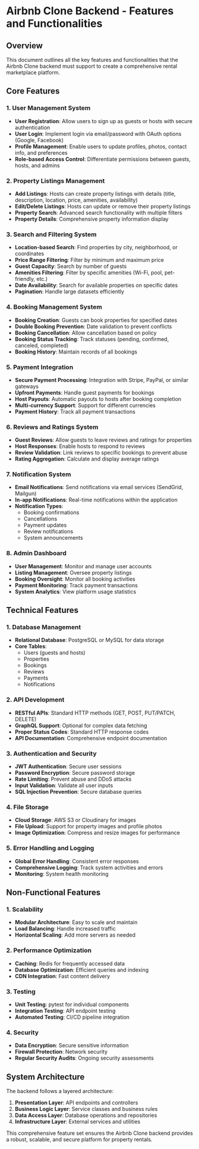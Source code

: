# Airbnb Clone Backend - Features and Functionalities

## Overview
This document outlines all the key features and functionalities that the Airbnb Clone backend must support to create a comprehensive rental marketplace platform.

## Core Features

### 1. User Management System
- **User Registration**: Allow users to sign up as guests or hosts with secure authentication
- **User Login**: Implement login via email/password with OAuth options (Google, Facebook)
- **Profile Management**: Enable users to update profiles, photos, contact info, and preferences
- **Role-based Access Control**: Differentiate permissions between guests, hosts, and admins

### 2. Property Listings Management
- **Add Listings**: Hosts can create property listings with details (title, description, location, price, amenities, availability)
- **Edit/Delete Listings**: Hosts can update or remove their property listings
- **Property Search**: Advanced search functionality with multiple filters
- **Property Details**: Comprehensive property information display

### 3. Search and Filtering System
- **Location-based Search**: Find properties by city, neighborhood, or coordinates
- **Price Range Filtering**: Filter by minimum and maximum price
- **Guest Capacity**: Search by number of guests
- **Amenities Filtering**: Filter by specific amenities (Wi-Fi, pool, pet-friendly, etc.)
- **Date Availability**: Search for available properties on specific dates
- **Pagination**: Handle large datasets efficiently

### 4. Booking Management System
- **Booking Creation**: Guests can book properties for specified dates
- **Double Booking Prevention**: Date validation to prevent conflicts
- **Booking Cancellation**: Allow cancellation based on policy
- **Booking Status Tracking**: Track statuses (pending, confirmed, canceled, completed)
- **Booking History**: Maintain records of all bookings

### 5. Payment Integration
- **Secure Payment Processing**: Integration with Stripe, PayPal, or similar gateways
- **Upfront Payments**: Handle guest payments for bookings
- **Host Payouts**: Automatic payouts to hosts after booking completion
- **Multi-currency Support**: Support for different currencies
- **Payment History**: Track all payment transactions

### 6. Reviews and Ratings System
- **Guest Reviews**: Allow guests to leave reviews and ratings for properties
- **Host Responses**: Enable hosts to respond to reviews
- **Review Validation**: Link reviews to specific bookings to prevent abuse
- **Rating Aggregation**: Calculate and display average ratings

### 7. Notification System
- **Email Notifications**: Send notifications via email services (SendGrid, Mailgun)
- **In-app Notifications**: Real-time notifications within the application
- **Notification Types**:
  - Booking confirmations
  - Cancellations
  - Payment updates
  - Review notifications
  - System announcements

### 8. Admin Dashboard
- **User Management**: Monitor and manage user accounts
- **Listing Management**: Oversee property listings
- **Booking Oversight**: Monitor all booking activities
- **Payment Monitoring**: Track payment transactions
- **System Analytics**: View platform usage statistics

## Technical Features

### 1. Database Management
- **Relational Database**: PostgreSQL or MySQL for data storage
- **Core Tables**:
  - Users (guests and hosts)
  - Properties
  - Bookings
  - Reviews
  - Payments
  - Notifications

### 2. API Development
- **RESTful APIs**: Standard HTTP methods (GET, POST, PUT/PATCH, DELETE)
- **GraphQL Support**: Optional for complex data fetching
- **Proper Status Codes**: Standard HTTP response codes
- **API Documentation**: Comprehensive endpoint documentation

### 3. Authentication and Security
- **JWT Authentication**: Secure user sessions
- **Password Encryption**: Secure password storage
- **Rate Limiting**: Prevent abuse and DDoS attacks
- **Input Validation**: Validate all user inputs
- **SQL Injection Prevention**: Secure database queries

### 4. File Storage
- **Cloud Storage**: AWS S3 or Cloudinary for images
- **File Upload**: Support for property images and profile photos
- **Image Optimization**: Compress and resize images for performance

### 5. Error Handling and Logging
- **Global Error Handling**: Consistent error responses
- **Comprehensive Logging**: Track system activities and errors
- **Monitoring**: System health monitoring

## Non-Functional Features

### 1. Scalability
- **Modular Architecture**: Easy to scale and maintain
- **Load Balancing**: Handle increased traffic
- **Horizontal Scaling**: Add more servers as needed

### 2. Performance Optimization
- **Caching**: Redis for frequently accessed data
- **Database Optimization**: Efficient queries and indexing
- **CDN Integration**: Fast content delivery

### 3. Testing
- **Unit Testing**: pytest for individual components
- **Integration Testing**: API endpoint testing
- **Automated Testing**: CI/CD pipeline integration

### 4. Security
- **Data Encryption**: Secure sensitive information
- **Firewall Protection**: Network security
- **Regular Security Audits**: Ongoing security assessments

## System Architecture

The backend follows a layered architecture:
1. **Presentation Layer**: API endpoints and controllers
2. **Business Logic Layer**: Service classes and business rules
3. **Data Access Layer**: Database operations and repositories
4. **Infrastructure Layer**: External services and utilities

This comprehensive feature set ensures the Airbnb Clone backend provides a robust, scalable, and secure platform for property rentals. 